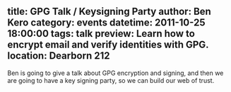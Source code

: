 title: GPG Talk / Keysigning Party
author: Ben Kero
category: events
datetime: 2011-10-25 18:00:00
tags: talk
preview: Learn how to encrypt email and verify identities with GPG.
location: Dearborn 212
---
Ben is going to give a talk about GPG encryption and signing, and then we are
going to have a key signing party, so we can build our web of trust.
